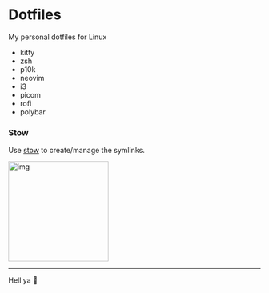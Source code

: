 # Dotfiles

My personal dotfiles for Linux
- kitty
- zsh
- p10k
- neovim
- i3
- picom
- rofi
- polybar


### Stow
Use <a href='https://www.gnu.org/software/stow/' title='Stow - GNU Project'>stow</a> to create/manage the symlinks.

<img src="https://media1.tenor.com/m/ETW2DDjY6z0AAAAd/spared-no-expense-jurassic-park.gif" alt="img" height="200" />

<hr>

Hell ya 🤘
